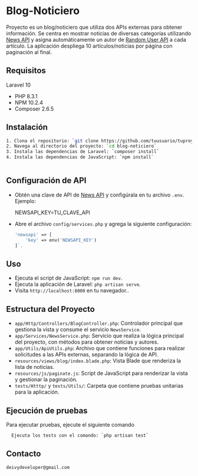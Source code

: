 
# Blog-Noticiero

Proyecto es un blog/noticiero que utiliza dos APIs externas para obtener información. Se centra en mostrar noticias de diversas categorías utilizando [News API](https://newsapi.org/) y asigna automáticamente un autor de [Random User API](https://randomuser.me/) a cada artículo. La aplicación despliega 10 artículos/noticias por página con paginación al final.


## Requisitos
 Laravel 10
- PHP 8.3.1
- NPM 10.2.4
- Composer 2.6.5
## Instalación

```bash
1. Clona el repositorio: `git clone https://github.com/tuusuario/tuproyecto.git`
2. Navega al directorio del proyecto: `cd blog-noticiero`
3. Instala las dependencias de Laravel: `composer install`
4. Instala las dependencias de JavaScript: `npm install`



```
    
## Configuración de API

- Obtén una clave de API de [News API](https://newsapi.org/) y configúrala en tu archivo `.env`. Ejemplo:

    NEWSAPI_KEY=TU_CLAVE_API
- Abre el archivo `config/services.php` y agrega la siguiente configuración:
    ```php
    'newsapi' => [
        'key' => env('NEWSAPI_KEY')
    ]`.


## Uso
- Ejecuta el script de JavaScript: `npm run dev`.
- Ejecuta la aplicación de Laravel: `php artisan serve`.
- Visita `http://localhost:8000` en tu navegador..



## Estructura del Proyecto
- `app/Http/Controllers/BlogController.php`: Controlador principal que gestiona la vista y consume el servicio `NewsService`.
- `app/Services/NewsService.php`: Servicio que realiza la lógica principal del proyecto, con métodos para obtener noticias y autores.
- `app/Utils/ApiUtils.php`: Archivo que contiene funciones para realizar solicitudes a las APIs externas, separando la lógica de API.
- `resources/views/blog/index.blade.php`: Vista Blade que renderiza la lista de noticias.
- `resources/js/paginate.js`: Script de JavaScript para renderizar la vista y gestionar la paginación.
- `tests/Htttp/` y `tests/Utils/`: Carpeta que contiene pruebas unitarias para la aplicación.
## Ejecución de pruebas

Para ejecutar pruebas, ejecute el siguiente comando

```bash
  Ejecuta los tests con el comando: `php artisan test`
```


## Contacto
    deivydeveloper@gmail.com